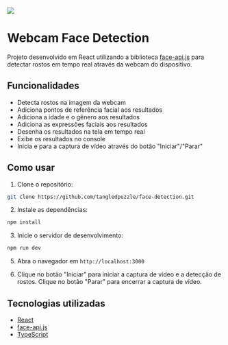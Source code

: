 <img src="https://www.cnet.com/a/img/resize/d3ea8edc361a21e5cb3988df699f6c2ab118d014/hub/2019/03/15/d0e98f89-88ab-436f-8f6d-503a95eb57f0/facial-recognition-face-id-password-6.jpg?auto=webp&fit=crop&height=675&width=1200" />

<div class="markdown prose w-full break-words dark:prose-invert dark">
  <h1>Webcam Face Detection</h1>
  <p>
    Projeto desenvolvido em React utilizando a biblioteca
    <a href="https://github.com/justadudewhohacks/face-api.js/" target="_new"
      >face-api.js</a
    >
    para detectar rostos em tempo real através da webcam do dispositivo.
  </p>
  <h2>Funcionalidades</h2>
  <ul>
    <li>Detecta rostos na imagem da webcam</li>
    <li>Adiciona pontos de referência facial aos resultados</li>
    <li>Adiciona a idade e o gênero aos resultados</li>
    <li>Adiciona as expressões faciais aos resultados</li>
    <li>Desenha os resultados na tela em tempo real</li>
    <li>Exibe os resultados no console</li>
    <li>Inicia e para a captura de vídeo através do botão "Iniciar"/"Parar"</li>
  </ul>
  <h2>Como usar</h2>
  <ol>
    <li>Clone o repositório:</li>
  </ol>
  
  ```bash
  git clone https://github.com/tangledpuzzle/face-detection.git
  ```
  
  <ol start="2">
    <li>Instale as dependências:</li>
  </ol>
  
   ```bash
  npm install
  ```
 
  <ol start="3">
    <li>Inicie o servidor de desenvolvimento:</li>
  </ol>
  
  ```bash
  npm run dev
  ```
  
  <ol start="5">
    <li>
      <p>Abra o navegador em <code>http://localhost:3000</code></p>
    </li>
    <li>
      <p>
        Clique no botão "Iniciar" para iniciar a captura de vídeo e a detecção
        de rostos. Clique no botão "Parar" para encerrar a captura de vídeo.
      </p>
    </li>
  </ol>
  <h2>Tecnologias utilizadas</h2>
  <ul>
    <li><a href="https://reactjs.org/" target="_new">React</a></li>
    <li>
      <a href="https://github.com/justadudewhohacks/face-api.js/" target="_new"
        >face-api.js</a
      >
    </li>
    <li>
      <a href="https://www.typescriptlang.org/" target="_new">TypeScript</a>
    </li>
  </ul>
</div>
